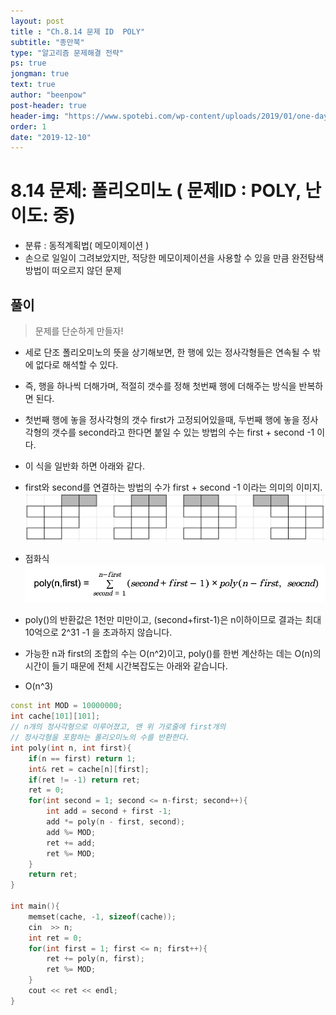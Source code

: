 ```yaml
---
layout: post
title : "Ch.8.14 문제 ID  POLY"
subtitle: "종만북"
type: "알고리즘 문제해결 전략"
ps: true
jongman: true
text: true
author: "beenpow"
post-header: true
header-img: "https://www.spotebi.com/wp-content/uploads/2019/01/one-day-day-one-workout-motivation-spotebi.jpg"
order: 1
date: "2019-12-10"
---
```


# 8.14 문제: 폴리오미노 ( 문제ID : POLY, 난이도: 중)
[algo]: <https://algospot.com/judge/problem/read/POLY>

- 분류 : 동적계획법( 메모이제이션 )
- 손으로 일일이 그려보았지만, 적당한 메모이제이션을 사용할 수 있을 만큼 완전탐색 방법이 떠오르지
  않던 문제


## 풀이

> 문제를 단순하게 만들자!
- 세로 단조 폴리오미노의 뜻을 상기해보면, 한 행에 있는 정사각형들은 연속될 수 밖에 없다로 해석할 수
  있다.
- 즉, 행을 하나씩 더해가며, 적절히 갯수를 정해 첫번째 행에 더해주는 방식을 반복하면 된다.
- 첫번째 행에 놓을 정사각형의 갯수 first가 고정되어있을때, 두번째 행에 놓을 정사각형의 갯수를
  second라고 한다면 붙일 수 있는 방법의 수는 first + second -1 이다.
- 이 식을 일반화 하면 아래와 같다.

- first와 second를 연결하는 방법의 수가 first + second -1 이라는 의미의 이미지.
![img2](/img/2019-12-10-Jongman-ch8-14-1-2.png)

- 점화식
![img1](/img/2019-12-10-Jongman-ch8-14-1.png)

- poly()의 반환값은 1천만 미만이고, (second+first-1)은 n이하이므로 결과는 최대 10억으로 2^31 -1 을
  초과하지 않습니다.
- 가능한 n과 first의 조합의 수는 O(n^2)이고, poly()를 한번 계산하는 데는 O(n)의 시간이 들기 때문에
  전체 시간복잡도는 아래와 같습니다.
- O(n^3)

```cpp
const int MOD = 10000000;
int cache[101][101];
// n개의 정사각형으로 이루어졌고, 맨 위 가로줄에 first개의
// 정사각형을 포함하는 폴리오미노의 수를 반환한다.
int poly(int n, int first){
    if(n == first) return 1;
    int& ret = cache[n][first];
    if(ret != -1) return ret;
    ret = 0;
    for(int second = 1; second <= n-first; second++){
        int add = second + first -1;
        add *= poly(n - first, second);
        add %= MOD;
        ret += add;
        ret %= MOD;
    }
    return ret;
}

int main(){
    memset(cache, -1, sizeof(cache));
    cin  >> n;
    int ret = 0;
    for(int first = 1; first <= n; first++){
        ret += poly(n, first);
        ret %= MOD;
    }
    cout << ret << endl;
}
```
